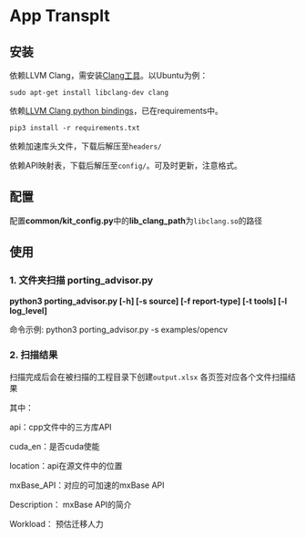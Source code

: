 # App Transplt

## 安装

依赖LLVM Clang，需安装[Clang工具](https://releases.llvm.org/)。以Ubuntu为例：

```shell
sudo apt-get install libclang-dev clang
```

依赖[LLVM Clang python bindings](https://github.com/llvm/llvm-project/tree/main/clang/bindings/python)，已在requirements中。
```shell
pip3 install -r requirements.txt
```

依赖加速库头文件，下载后解压至`headers/`

依赖API映射表，下载后解压至`config/`。可及时更新，注意格式。

## 配置

配置**common/kit_config.py**中的**lib_clang_path**为`libclang.so`的路径

## 使用

### 1. 文件夹扫描 porting_advisor.py

**python3 porting_advisor.py [-h] [-s source] [-f report-type] [-t tools] [-l log_level]**  

命令示例: python3 porting_advisor.py -s examples/opencv

### 2. 扫描结果
扫描完成后会在被扫描的工程目录下创建`output.xlsx`
各页签对应各个文件扫描结果

其中：

api：cpp文件中的三方库API

cuda_en：是否cuda使能

location：api在源文件中的位置

mxBase_API：对应的可加速的mxBase API

Description： mxBase API的简介

Workload： 预估迁移人力